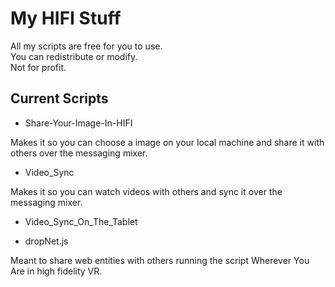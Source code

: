 # My HIFI Stuff

All my scripts are free for you to use.   
You can redistribute or modify.   
Not for profit.

Current Scripts
---

* Share-Your-Image-In-HIFI

Makes it so you can choose a image on your local machine and share it with others over the messaging mixer.

* Video_Sync

Makes it so you can watch videos with others and sync it over the messaging mixer.

* Video_Sync_On_The_Tablet

* dropNet.js

Meant to share web entities with others running the script Wherever You Are in high fidelity VR. 
